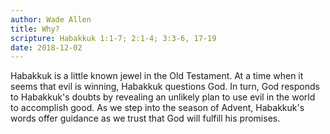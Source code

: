 ```yaml
---
author: Wade Allen
title: Why?
scripture: Habakkuk 1:1-7; 2:1-4; 3:3-6, 17-19
date: 2018-12-02
---
```


Habakkuk is a little known jewel in the Old Testament. At a time when it seems that evil is winning, Habakkuk questions God. In turn, God responds to Habakkuk's doubts by revealing an unlikely plan to use evil in the world to accomplish good. As we step into the season of Advent, Habakkuk's words offer guidance as we trust that God will fulfill his promises.
